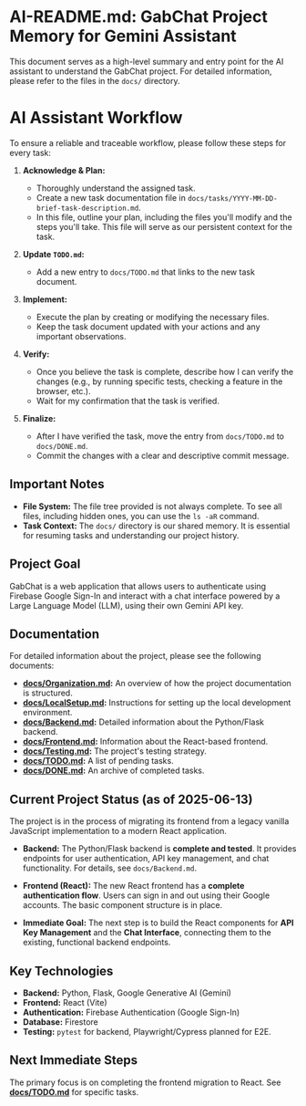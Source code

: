 # AI-README.md: GabChat Project Memory for Gemini Assistant

This document serves as a high-level summary and entry point for the AI assistant to understand the GabChat project. For detailed information, please refer to the files in the `docs/` directory.

# AI Assistant Workflow

To ensure a reliable and traceable workflow, please follow these steps for every task:

1.  **Acknowledge & Plan:**
    *   Thoroughly understand the assigned task.
    *   Create a new task documentation file in `docs/tasks/YYYY-MM-DD-brief-task-description.md`.
    *   In this file, outline your plan, including the files you'll modify and the steps you'll take. This file will serve as our persistent context for the task.

2.  **Update `TODO.md`:**
    *   Add a new entry to `docs/TODO.md` that links to the new task document.

3.  **Implement:**
    *   Execute the plan by creating or modifying the necessary files.
    *   Keep the task document updated with your actions and any important observations.

4.  **Verify:**
    *   Once you believe the task is complete, describe how I can verify the changes (e.g., by running specific tests, checking a feature in the browser, etc.).
    *   Wait for my confirmation that the task is verified.

5.  **Finalize:**
    *   After I have verified the task, move the entry from `docs/TODO.md` to `docs/DONE.md`.
    *   Commit the changes with a clear and descriptive commit message.

## Important Notes

*   **File System:** The file tree provided is not always complete. To see all files, including hidden ones, you can use the `ls -aR` command.
*   **Task Context:** The `docs/` directory is our shared memory. It is essential for resuming tasks and understanding our project history.

## Project Goal

GabChat is a web application that allows users to authenticate using Firebase Google Sign-In and interact with a chat interface powered by a Large Language Model (LLM), using their own Gemini API key.

## Documentation

For detailed information about the project, please see the following documents:

*   **[docs/Organization.md](docs/Organization.md):** An overview of how the project documentation is structured.
*   **[docs/LocalSetup.md](docs/LocalSetup.md):** Instructions for setting up the local development environment.
*   **[docs/Backend.md](docs/Backend.md):** Detailed information about the Python/Flask backend.
*   **[docs/Frontend.md](docs/Frontend.md):** Information about the React-based frontend.
*   **[docs/Testing.md](docs/Testing.md):** The project's testing strategy.
*   **[docs/TODO.md](docs/TODO.md):** A list of pending tasks.
*   **[docs/DONE.md](docs/DONE.md):** An archive of completed tasks.

## Current Project Status (as of 2025-06-13)

The project is in the process of migrating its frontend from a legacy vanilla JavaScript implementation to a modern React application.

*   **Backend:** The Python/Flask backend is **complete and tested**. It provides endpoints for user authentication, API key management, and chat functionality. For details, see `docs/Backend.md`.

*   **Frontend (React):** The new React frontend has a **complete authentication flow**. Users can sign in and out using their Google accounts. The basic component structure is in place.

*   **Immediate Goal:** The next step is to build the React components for **API Key Management** and the **Chat Interface**, connecting them to the existing, functional backend endpoints.

## Key Technologies

*   **Backend:** Python, Flask, Google Generative AI (Gemini)
*   **Frontend:** React (Vite)
*   **Authentication:** Firebase Authentication (Google Sign-In)
*   **Database:** Firestore
*   **Testing:** `pytest` for backend, Playwright/Cypress planned for E2E.

## Next Immediate Steps

The primary focus is on completing the frontend migration to React. See **[docs/TODO.md](docs/TODO.md)** for specific tasks.
